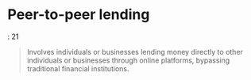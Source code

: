 # Peer-to-peer lending

: 21

> Involves individuals or businesses lending money directly to other individuals or businesses through online platforms, bypassing traditional financial institutions.
>